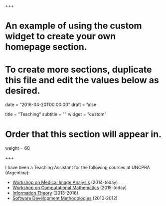 +++
# An example of using the custom widget to create your own homepage section.
# To create more sections, duplicate this file and edit the values below as desired.

date = "2016-04-20T00:00:00"
draft = false

title = "Teaching"
subtitle = ""
widget = "custom"

# Order that this section will appear in.
weight = 60

+++

I have been a Teaching Assistant for the following courses at UNCPBA (Argentina):

- [Workshop on Medical Image Analysis](http://tallerim.alumnos.exa.unicen.edu.ar/) (2014-today)
- [Workshop on Computational Mathematics](http://tudai1-1.alumnos.exa.unicen.edu.ar/taller-de-matematica-computacional) (2015-today)
- [Information Theory](http://www.exa.unicen.edu.ar/catedras/teoinfo/) (2013-2016)
- [Software Development Methodologies](http://metodologias.alumnos.exa.unicen.edu.ar/) (2010-2012)
